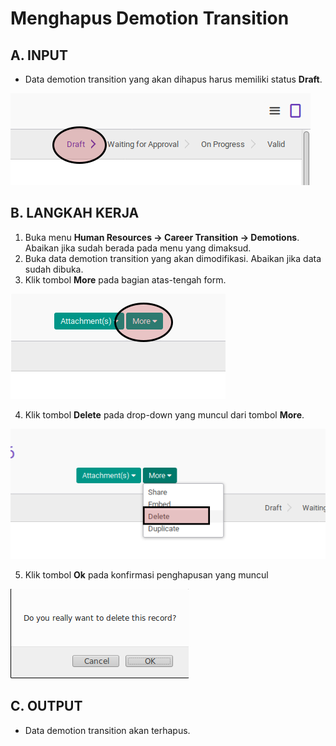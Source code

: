 # Menghapus Demotion Transition

## A. INPUT

* Data demotion transition yang akan dihapus harus memiliki status **Draft**.

![](../../img/demotion-transition/status-draft.png)

## B. LANGKAH KERJA

1. Buka menu **Human Resources -> Career Transition -> Demotions**. Abaikan jika sudah berada pada menu yang dimaksud.
2. Buka data demotion transition yang akan dimodifikasi. Abaikan jika data sudah dibuka.
3. Klik tombol **More** pada bagian atas-tengah form.

![](../../img/demotion-transition/tombol-more.png)

4. Klik tombol **Delete** pada drop-down yang muncul dari tombol **More**.

![](../../img/demotion-transition/tombol-delete-form.png)

5. Klik tombol **Ok** pada konfirmasi penghapusan yang muncul

![](../../img/demotion-transition/tombol-ok-hapus.png)

## C. OUTPUT

* Data demotion transition akan terhapus.

